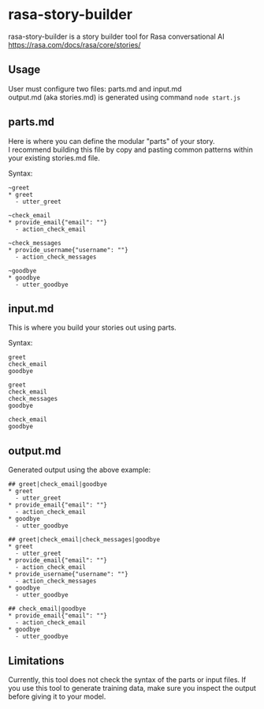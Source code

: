 # rasa-story-builder

rasa-story-builder is a story builder tool for Rasa conversational AI  
https://rasa.com/docs/rasa/core/stories/

## Usage

User must configure two files: parts.md and input.md  
output.md (aka stories.md) is generated using command `node start.js`

## parts.md

Here is where you can define the modular "parts" of your story.  
I recommend building this file by copy and pasting common patterns within your existing stories.md file.

Syntax:

```
~greet
* greet
  - utter_greet

~check_email
* provide_email{"email": ""}
  - action_check_email

~check_messages
* provide_username{"username": ""}
  - action_check_messages

~goodbye
* goodbye
  - utter_goodbye
```

## input.md

This is where you build your stories out using parts.

Syntax:

```
greet
check_email
goodbye

greet
check_email
check_messages
goodbye

check_email
goodbye
```

## output.md

Generated output using the above example:

```
## greet|check_email|goodbye
* greet
  - utter_greet
* provide_email{"email": ""}
  - action_check_email
* goodbye
  - utter_goodbye

## greet|check_email|check_messages|goodbye
* greet
  - utter_greet
* provide_email{"email": ""}
  - action_check_email
* provide_username{"username": ""}
  - action_check_messages
* goodbye
  - utter_goodbye

## check_email|goodbye
* provide_email{"email": ""}
  - action_check_email
* goodbye
  - utter_goodbye
```

## Limitations

Currently, this tool does not check the syntax of the parts or input files. If you use this tool to generate training data, make sure you inspect the output before giving it to your model.

